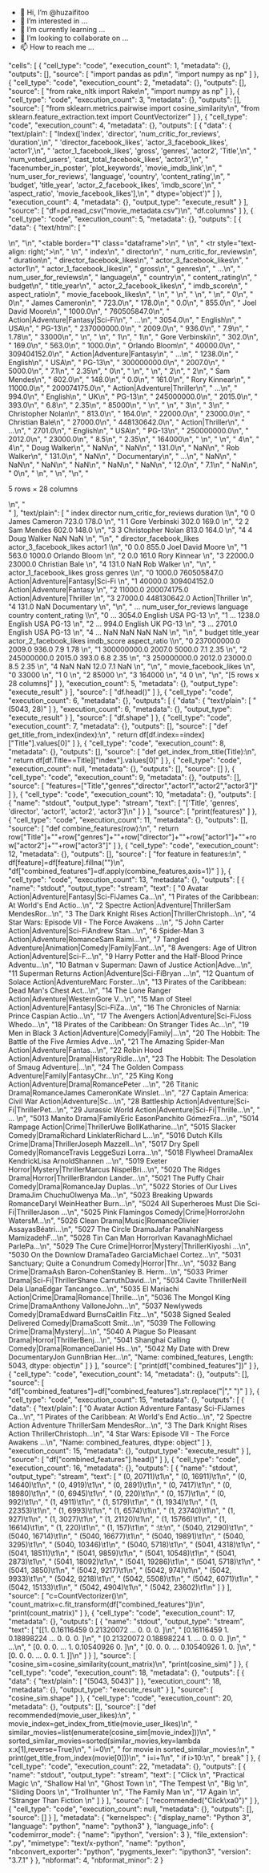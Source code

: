 - 👋 Hi, I’m @huzaifitoo
- 👀 I’m interested in ...
- 🌱 I’m currently learning ...
- 💞️ I’m looking to collaborate on ...
- 📫 How to reach me ...

<!---
huzaifitoo/huzaifitoo is a ✨ special ✨ repository because its `README.md` (this file) appears on your GitHub profile.
You can click the Preview link to take a look at your changes.
--->
"cells": [
  {
   "cell_type": "code",
   "execution_count": 1,
   "metadata": {},
   "outputs": [],
   "source": [
    "import pandas as pd\n",
    "import numpy as np"
   ]
  },
  {
   "cell_type": "code",
   "execution_count": 2,
   "metadata": {},
   "outputs": [],
   "source": [
    "from rake_nltk import Rake\n",
    "import numpy as np"
   ]
  },
  {
   "cell_type": "code",
   "execution_count": 3,
   "metadata": {},
   "outputs": [],
   "source": [
    "from sklearn.metrics.pairwise import cosine_similarity\n",
    "from sklearn.feature_extraction.text import CountVectorizer"
   ]
  },
  {
   "cell_type": "code",
   "execution_count": 4,
   "metadata": {},
   "outputs": [
    {
     "data": {
      "text/plain": [
       "Index(['index', 'director', 'num_critic_for_reviews', 'duration',\n",
       "       'director_facebook_likes', 'actor_3_facebook_likes', 'actor1',\n",
       "       'actor_1_facebook_likes', 'gross', 'genres', 'actor2', 'Title',\n",
       "       'num_voted_users', 'cast_total_facebook_likes', 'actor3',\n",
       "       'facenumber_in_poster', 'plot_keywords', 'movie_imdb_link',\n",
       "       'num_user_for_reviews', 'language', 'country', 'content_rating',\n",
       "       'budget', 'title_year', 'actor_2_facebook_likes', 'imdb_score',\n",
       "       'aspect_ratio', 'movie_facebook_likes'],\n",
       "      dtype='object')"
      ]
     },
     "execution_count": 4,
     "metadata": {},
     "output_type": "execute_result"
    }
   ],
   "source": [
    "df=pd.read_csv(\"movie_metadata.csv\")\n",
    "df.columns"
   ]
  },
  {
   "cell_type": "code",
   "execution_count": 5,
   "metadata": {},
   "outputs": [
    {
     "data": {
      "text/html": [
       "<div>\n",
       "<style scoped>\n",
       "    .dataframe tbody tr th:only-of-type {\n",
       "        vertical-align: middle;\n",
       "    }\n",
       "\n",
       "    .dataframe tbody tr th {\n",
       "        vertical-align: top;\n",
       "    }\n",
       "\n",
       "    .dataframe thead th {\n",
       "        text-align: right;\n",
       "    }\n",
       "</style>\n",
       "<table border=\"1\" class=\"dataframe\">\n",
       "  <thead>\n",
       "    <tr style=\"text-align: right;\">\n",
       "      <th></th>\n",
       "      <th>index</th>\n",
       "      <th>director</th>\n",
       "      <th>num_critic_for_reviews</th>\n",
       "      <th>duration</th>\n",
       "      <th>director_facebook_likes</th>\n",
       "      <th>actor_3_facebook_likes</th>\n",
       "      <th>actor1</th>\n",
       "      <th>actor_1_facebook_likes</th>\n",
       "      <th>gross</th>\n",
       "      <th>genres</th>\n",
       "      <th>...</th>\n",
       "      <th>num_user_for_reviews</th>\n",
       "      <th>language</th>\n",
       "      <th>country</th>\n",
       "      <th>content_rating</th>\n",
       "      <th>budget</th>\n",
       "      <th>title_year</th>\n",
       "      <th>actor_2_facebook_likes</th>\n",
       "      <th>imdb_score</th>\n",
       "      <th>aspect_ratio</th>\n",
       "      <th>movie_facebook_likes</th>\n",
       "    </tr>\n",
       "  </thead>\n",
       "  <tbody>\n",
       "    <tr>\n",
       "      <th>0</th>\n",
       "      <td>0</td>\n",
       "      <td>James Cameron</td>\n",
       "      <td>723.0</td>\n",
       "      <td>178.0</td>\n",
       "      <td>0.0</td>\n",
       "      <td>855.0</td>\n",
       "      <td>Joel David Moore</td>\n",
       "      <td>1000.0</td>\n",
       "      <td>760505847.0</td>\n",
       "      <td>Action|Adventure|Fantasy|Sci-Fi</td>\n",
       "      <td>...</td>\n",
       "      <td>3054.0</td>\n",
       "      <td>English</td>\n",
       "      <td>USA</td>\n",
       "      <td>PG-13</td>\n",
       "      <td>237000000.0</td>\n",
       "      <td>2009.0</td>\n",
       "      <td>936.0</td>\n",
       "      <td>7.9</td>\n",
       "      <td>1.78</td>\n",
       "      <td>33000</td>\n",
       "    </tr>\n",
       "    <tr>\n",
       "      <th>1</th>\n",
       "      <td>1</td>\n",
       "      <td>Gore Verbinski</td>\n",
       "      <td>302.0</td>\n",
       "      <td>169.0</td>\n",
       "      <td>563.0</td>\n",
       "      <td>1000.0</td>\n",
       "      <td>Orlando Bloom</td>\n",
       "      <td>40000.0</td>\n",
       "      <td>309404152.0</td>\n",
       "      <td>Action|Adventure|Fantasy</td>\n",
       "      <td>...</td>\n",
       "      <td>1238.0</td>\n",
       "      <td>English</td>\n",
       "      <td>USA</td>\n",
       "      <td>PG-13</td>\n",
       "      <td>300000000.0</td>\n",
       "      <td>2007.0</td>\n",
       "      <td>5000.0</td>\n",
       "      <td>7.1</td>\n",
       "      <td>2.35</td>\n",
       "      <td>0</td>\n",
       "    </tr>\n",
       "    <tr>\n",
       "      <th>2</th>\n",
       "      <td>2</td>\n",
       "      <td>Sam Mendes</td>\n",
       "      <td>602.0</td>\n",
       "      <td>148.0</td>\n",
       "      <td>0.0</td>\n",
       "      <td>161.0</td>\n",
       "      <td>Rory Kinnear</td>\n",
       "      <td>11000.0</td>\n",
       "      <td>200074175.0</td>\n",
       "      <td>Action|Adventure|Thriller</td>\n",
       "      <td>...</td>\n",
       "      <td>994.0</td>\n",
       "      <td>English</td>\n",
       "      <td>UK</td>\n",
       "      <td>PG-13</td>\n",
       "      <td>245000000.0</td>\n",
       "      <td>2015.0</td>\n",
       "      <td>393.0</td>\n",
       "      <td>6.8</td>\n",
       "      <td>2.35</td>\n",
       "      <td>85000</td>\n",
       "    </tr>\n",
       "    <tr>\n",
       "      <th>3</th>\n",
       "      <td>3</td>\n",
       "      <td>Christopher Nolan</td>\n",
       "      <td>813.0</td>\n",
       "      <td>164.0</td>\n",
       "      <td>22000.0</td>\n",
       "      <td>23000.0</td>\n",
       "      <td>Christian Bale</td>\n",
       "      <td>27000.0</td>\n",
       "      <td>448130642.0</td>\n",
       "      <td>Action|Thriller</td>\n",
       "      <td>...</td>\n",
       "      <td>2701.0</td>\n",
       "      <td>English</td>\n",
       "      <td>USA</td>\n",
       "      <td>PG-13</td>\n",
       "      <td>250000000.0</td>\n",
       "      <td>2012.0</td>\n",
       "      <td>23000.0</td>\n",
       "      <td>8.5</td>\n",
       "      <td>2.35</td>\n",
       "      <td>164000</td>\n",
       "    </tr>\n",
       "    <tr>\n",
       "      <th>4</th>\n",
       "      <td>4</td>\n",
       "      <td>Doug Walker</td>\n",
       "      <td>NaN</td>\n",
       "      <td>NaN</td>\n",
       "      <td>131.0</td>\n",
       "      <td>NaN</td>\n",
       "      <td>Rob Walker</td>\n",
       "      <td>131.0</td>\n",
       "      <td>NaN</td>\n",
       "      <td>Documentary</td>\n",
       "      <td>...</td>\n",
       "      <td>NaN</td>\n",
       "      <td>NaN</td>\n",
       "      <td>NaN</td>\n",
       "      <td>NaN</td>\n",
       "      <td>NaN</td>\n",
       "      <td>NaN</td>\n",
       "      <td>12.0</td>\n",
       "      <td>7.1</td>\n",
       "      <td>NaN</td>\n",
       "      <td>0</td>\n",
       "    </tr>\n",
       "  </tbody>\n",
       "</table>\n",
       "<p>5 rows × 28 columns</p>\n",
       "</div>"
      ],
      "text/plain": [
       "   index           director  num_critic_for_reviews  duration  \\\n",
       "0      0      James Cameron                   723.0     178.0   \n",
       "1      1     Gore Verbinski                   302.0     169.0   \n",
       "2      2         Sam Mendes                   602.0     148.0   \n",
       "3      3  Christopher Nolan                   813.0     164.0   \n",
       "4      4        Doug Walker                     NaN       NaN   \n",
       "\n",
       "   director_facebook_likes  actor_3_facebook_likes            actor1  \\\n",
       "0                      0.0                   855.0  Joel David Moore   \n",
       "1                    563.0                  1000.0     Orlando Bloom   \n",
       "2                      0.0                   161.0      Rory Kinnear   \n",
       "3                  22000.0                 23000.0    Christian Bale   \n",
       "4                    131.0                     NaN        Rob Walker   \n",
       "\n",
       "   actor_1_facebook_likes        gross                           genres  \\\n",
       "0                  1000.0  760505847.0  Action|Adventure|Fantasy|Sci-Fi   \n",
       "1                 40000.0  309404152.0         Action|Adventure|Fantasy   \n",
       "2                 11000.0  200074175.0        Action|Adventure|Thriller   \n",
       "3                 27000.0  448130642.0                  Action|Thriller   \n",
       "4                   131.0          NaN                      Documentary   \n",
       "\n",
       "          ...          num_user_for_reviews language  country  content_rating  \\\n",
       "0         ...                        3054.0  English      USA           PG-13   \n",
       "1         ...                        1238.0  English      USA           PG-13   \n",
       "2         ...                         994.0  English       UK           PG-13   \n",
       "3         ...                        2701.0  English      USA           PG-13   \n",
       "4         ...                           NaN      NaN      NaN             NaN   \n",
       "\n",
       "        budget  title_year actor_2_facebook_likes imdb_score  aspect_ratio  \\\n",
       "0  237000000.0      2009.0                  936.0        7.9          1.78   \n",
       "1  300000000.0      2007.0                 5000.0        7.1          2.35   \n",
       "2  245000000.0      2015.0                  393.0        6.8          2.35   \n",
       "3  250000000.0      2012.0                23000.0        8.5          2.35   \n",
       "4          NaN         NaN                   12.0        7.1           NaN   \n",
       "\n",
       "  movie_facebook_likes  \n",
       "0                33000  \n",
       "1                    0  \n",
       "2                85000  \n",
       "3               164000  \n",
       "4                    0  \n",
       "\n",
       "[5 rows x 28 columns]"
      ]
     },
     "execution_count": 5,
     "metadata": {},
     "output_type": "execute_result"
    }
   ],
   "source": [
    "df.head()"
   ]
  },
  {
   "cell_type": "code",
   "execution_count": 6,
   "metadata": {},
   "outputs": [
    {
     "data": {
      "text/plain": [
       "(5043, 28)"
      ]
     },
     "execution_count": 6,
     "metadata": {},
     "output_type": "execute_result"
    }
   ],
   "source": [
    "df.shape"
   ]
  },
  {
   "cell_type": "code",
   "execution_count": 7,
   "metadata": {},
   "outputs": [],
   "source": [
    "def get_title_from_index(index):\n",
    "    return  df[df.index==index][\"Title\"].values[0]"
   ]
  },
  {
   "cell_type": "code",
   "execution_count": 8,
   "metadata": {},
   "outputs": [],
   "source": [
    "def get_index_from_title(Title):\n",
    "    return df[df.Title==Title][\"index\"].values[0]"
   ]
  },
  {
   "cell_type": "code",
   "execution_count": null,
   "metadata": {},
   "outputs": [],
   "source": []
  },
  {
   "cell_type": "code",
   "execution_count": 9,
   "metadata": {},
   "outputs": [],
   "source": [
    "features=[\"Title\",\"genres\",\"director\",\"actor1\",\"actor2\",\"actor3\"]"
   ]
  },
  {
   "cell_type": "code",
   "execution_count": 10,
   "metadata": {},
   "outputs": [
    {
     "name": "stdout",
     "output_type": "stream",
     "text": [
      "['Title', 'genres', 'director', 'actor1', 'actor2', 'actor3']\n"
     ]
    }
   ],
   "source": [
    "print(features)"
   ]
  },
  {
   "cell_type": "code",
   "execution_count": 11,
   "metadata": {},
   "outputs": [],
   "source": [
    "def combine_features(row):\n",
    "    return row[\"Title\"]+\"\"+row[\"genres\"]+\"\"+row[\"director\"]+\"\"+row[\"actor1\"]+\"\"+row[\"actor2\"]+\"\"+row[\"actor3\"]"
   ]
  },
  {
   "cell_type": "code",
   "execution_count": 12,
   "metadata": {},
   "outputs": [],
   "source": [
    "for feature in features:\n",
    "    df[feature]=df[feature].fillna(\"\")\n",
    "df[\"combined_features\"]=df.apply(combine_features,axis=1)"
   ]
  },
  {
   "cell_type": "code",
   "execution_count": 13,
   "metadata": {},
   "outputs": [
    {
     "name": "stdout",
     "output_type": "stream",
     "text": [
      "0       Avatar Action|Adventure|Fantasy|Sci-FiJames Ca...\n",
      "1       Pirates of the Caribbean: At World's End Actio...\n",
      "2       Spectre Action|Adventure|ThrillerSam MendesRor...\n",
      "3       The Dark Knight Rises Action|ThrillerChristoph...\n",
      "4       Star Wars: Episode VII - The Force Awakens    ...\n",
      "5       John Carter Action|Adventure|Sci-FiAndrew Stan...\n",
      "6       Spider-Man 3 Action|Adventure|RomanceSam Raimi...\n",
      "7       Tangled Adventure|Animation|Comedy|Family|Fant...\n",
      "8       Avengers: Age of Ultron Action|Adventure|Sci-F...\n",
      "9       Harry Potter and the Half-Blood Prince Adventu...\n",
      "10      Batman v Superman: Dawn of Justice Action|Adve...\n",
      "11      Superman Returns Action|Adventure|Sci-FiBryan ...\n",
      "12      Quantum of Solace Action|AdventureMarc Forster...\n",
      "13      Pirates of the Caribbean: Dead Man's Chest Act...\n",
      "14      The Lone Ranger Action|Adventure|WesternGore V...\n",
      "15      Man of Steel Action|Adventure|Fantasy|Sci-FiZa...\n",
      "16      The Chronicles of Narnia: Prince Caspian Actio...\n",
      "17      The Avengers Action|Adventure|Sci-FiJoss Whedo...\n",
      "18      Pirates of the Caribbean: On Stranger Tides Ac...\n",
      "19      Men in Black 3 Action|Adventure|Comedy|Family|...\n",
      "20      The Hobbit: The Battle of the Five Armies Adve...\n",
      "21      The Amazing Spider-Man Action|Adventure|Fantas...\n",
      "22      Robin Hood Action|Adventure|Drama|HistoryRidle...\n",
      "23      The Hobbit: The Desolation of Smaug Adventure|...\n",
      "24      The Golden Compass Adventure|Family|FantasyChr...\n",
      "25      King Kong Action|Adventure|Drama|RomancePeter ...\n",
      "26      Titanic Drama|RomanceJames CameronKate Winslet...\n",
      "27      Captain America: Civil War Action|Adventure|Sc...\n",
      "28      Battleship Action|Adventure|Sci-Fi|ThrillerPet...\n",
      "29      Jurassic World Action|Adventure|Sci-Fi|Thrille...\n",
      "                              ...                        \n",
      "5013    Manito Drama|FamilyEric EasonPanchito GómezFra...\n",
      "5014    Rampage Action|Crime|ThrillerUwe BollKatharine...\n",
      "5015    Slacker Comedy|DramaRichard LinklaterRichard L...\n",
      "5016    Dutch Kills Crime|Drama|ThrillerJoseph Mazzell...\n",
      "5017    Dry Spell Comedy|RomanceTravis LeggeSuzi Lorra...\n",
      "5018    Flywheel DramaAlex KendrickLisa ArnoldShannen ...\n",
      "5019    Exeter Horror|Mystery|ThrillerMarcus NispelBri...\n",
      "5020    The Ridges Drama|Horror|ThrillerBrandon Lander...\n",
      "5021    The Puffy Chair Comedy|Drama|RomanceJay Duplas...\n",
      "5022    Stories of Our Lives DramaJim ChuchuOlwenya Ma...\n",
      "5023    Breaking Upwards RomanceDaryl WeinHeather Burn...\n",
      "5024    All Superheroes Must Die Sci-Fi|ThrillerJason ...\n",
      "5025    Pink Flamingos Comedy|Crime|HorrorJohn WatersM...\n",
      "5026    Clean Drama|Music|RomanceOlivier AssayasBéatri...\n",
      "5027    The Circle DramaJafar PanahiNargess MamizadehF...\n",
      "5028    Tin Can Man HorrorIvan KavanaghMichael ParlePa...\n",
      "5029    The Cure Crime|Horror|Mystery|ThrillerKiyoshi ...\n",
      "5030    On the Downlow DramaTadeo GarciaMichael Cortez...\n",
      "5031    Sanctuary; Quite a Conundrum Comedy|Horror|Thr...\n",
      "5032    Bang Crime|DramaAsh Baron-CohenStanley B. Herm...\n",
      "5033    Primer Drama|Sci-Fi|ThrillerShane CarruthDavid...\n",
      "5034    Cavite ThrillerNeill Dela LlanaEdgar Tancangco...\n",
      "5035    El Mariachi Action|Crime|Drama|Romance|Thrille...\n",
      "5036    The Mongol King Crime|DramaAnthony ValloneJohn...\n",
      "5037    Newlyweds Comedy|DramaEdward BurnsCaitlin Fitz...\n",
      "5038    Signed Sealed Delivered Comedy|DramaScott Smit...\n",
      "5039    The Following             Crime|Drama|Mystery|...\n",
      "5040    A Plague So Pleasant Drama|Horror|ThrillerBenj...\n",
      "5041    Shanghai Calling Comedy|Drama|RomanceDaniel Hs...\n",
      "5042    My Date with Drew DocumentaryJon GunnBrian Her...\n",
      "Name: combined_features, Length: 5043, dtype: object\n"
     ]
    }
   ],
   "source": [
    "print(df[\"combined_features\"])"
   ]
  },
  {
   "cell_type": "code",
   "execution_count": 14,
   "metadata": {},
   "outputs": [],
   "source": [
    "df[\"combined_features\"]=df[\"combined_features\"].str.replace(\"|\",\" \")"
   ]
  },
  {
   "cell_type": "code",
   "execution_count": 15,
   "metadata": {},
   "outputs": [
    {
     "data": {
      "text/plain": [
       "0    Avatar Action Adventure Fantasy Sci-FiJames Ca...\n",
       "1    Pirates of the Caribbean: At World's End Actio...\n",
       "2    Spectre Action Adventure ThrillerSam MendesRor...\n",
       "3    The Dark Knight Rises Action ThrillerChristoph...\n",
       "4    Star Wars: Episode VII - The Force Awakens    ...\n",
       "Name: combined_features, dtype: object"
      ]
     },
     "execution_count": 15,
     "metadata": {},
     "output_type": "execute_result"
    }
   ],
   "source": [
    "df[\"combined_features\"].head()"
   ]
  },
  {
   "cell_type": "code",
   "execution_count": 16,
   "metadata": {},
   "outputs": [
    {
     "name": "stdout",
     "output_type": "stream",
     "text": [
      "  (0, 20711)\t1\n",
      "  (0, 16911)\t1\n",
      "  (0, 14640)\t1\n",
      "  (0, 4919)\t1\n",
      "  (0, 2891)\t1\n",
      "  (0, 7417)\t1\n",
      "  (0, 18980)\t1\n",
      "  (0, 6945)\t1\n",
      "  (0, 220)\t1\n",
      "  (0, 157)\t1\n",
      "  (0, 992)\t1\n",
      "  (1, 4911)\t1\n",
      "  (1, 5179)\t1\n",
      "  (1, 1934)\t1\n",
      "  (1, 22353)\t1\n",
      "  (1, 6993)\t1\n",
      "  (1, 6574)\t1\n",
      "  (1, 23740)\t1\n",
      "  (1, 927)\t1\n",
      "  (1, 3027)\t1\n",
      "  (1, 21120)\t1\n",
      "  (1, 15766)\t1\n",
      "  (1, 16614)\t1\n",
      "  (1, 220)\t1\n",
      "  (1, 157)\t1\n",
      "  :\t:\n",
      "  (5040, 21290)\t1\n",
      "  (5040, 16714)\t1\n",
      "  (5040, 16677)\t1\n",
      "  (5040, 19891)\t1\n",
      "  (5040, 3295)\t1\n",
      "  (5040, 10346)\t1\n",
      "  (5040, 5718)\t1\n",
      "  (5041, 4318)\t1\n",
      "  (5041, 18511)\t1\n",
      "  (5041, 9859)\t1\n",
      "  (5041, 10548)\t1\n",
      "  (5041, 2873)\t1\n",
      "  (5041, 18092)\t1\n",
      "  (5041, 19286)\t1\n",
      "  (5041, 5718)\t1\n",
      "  (5041, 3850)\t1\n",
      "  (5042, 9217)\t1\n",
      "  (5042, 974)\t1\n",
      "  (5042, 9933)\t1\n",
      "  (5042, 9218)\t1\n",
      "  (5042, 5508)\t1\n",
      "  (5042, 6071)\t1\n",
      "  (5042, 15133)\t1\n",
      "  (5042, 4904)\t1\n",
      "  (5042, 23602)\t1\n"
     ]
    }
   ],
   "source": [
    "c=CountVectorizer()\n",
    "count_matrix=c.fit_transform(df[\"combined_features\"])\n",
    "print(count_matrix)"
   ]
  },
  {
   "cell_type": "code",
   "execution_count": 17,
   "metadata": {},
   "outputs": [
    {
     "name": "stdout",
     "output_type": "stream",
     "text": [
      "[[1.         0.16116459 0.21320072 ... 0.         0.         0.        ]\n",
      " [0.16116459 1.         0.18898224 ... 0.         0.         0.        ]\n",
      " [0.21320072 0.18898224 1.         ... 0.         0.         0.        ]\n",
      " ...\n",
      " [0.         0.         0.         ... 1.         0.10540926 0.        ]\n",
      " [0.         0.         0.         ... 0.10540926 1.         0.        ]\n",
      " [0.         0.         0.         ... 0.         0.         1.        ]]\n"
     ]
    }
   ],
   "source": [
    "cosine_sim=cosine_similarity(count_matrix)\n",
    "print(cosine_sim)"
   ]
  },
  {
   "cell_type": "code",
   "execution_count": 18,
   "metadata": {},
   "outputs": [
    {
     "data": {
      "text/plain": [
       "(5043, 5043)"
      ]
     },
     "execution_count": 18,
     "metadata": {},
     "output_type": "execute_result"
    }
   ],
   "source": [
    "cosine_sim.shape"
   ]
  },
  {
   "cell_type": "code",
   "execution_count": 20,
   "metadata": {},
   "outputs": [],
   "source": [
    "def recommended(movie_user_likes):\n",
    "    movie_index=get_index_from_title(movie_user_likes)\n",
    "    similar_movies=list(enumerate(cosine_sim[movie_index]))\n",
    "    sorted_similar_movies=sorted(similar_movies,key=lambda x:x[1],reverse=True)\n",
    "    i=0\n",
    "    for movie in sorted_similar_movies:\n",
    "      print(get_title_from_index(movie[0]))\n",
    "      i=i+1\n",
    "      if i>10:\n",
    "         break"
   ]
  },
  {
   "cell_type": "code",
   "execution_count": 22,
   "metadata": {},
   "outputs": [
    {
     "name": "stdout",
     "output_type": "stream",
     "text": [
      "Click \n",
      "Practical Magic \n",
      "Shallow Hal \n",
      "Ghost Town \n",
      "The Tempest \n",
      "Big \n",
      "Sliding Doors \n",
      "Trollhunter \n",
      "The Family Man \n",
      "17 Again \n",
      "Stranger Than Fiction \n"
     ]
    }
   ],
   "source": [
    "recommended(\"Click\\xa0\")"
   ]
  },
  {
   "cell_type": "code",
   "execution_count": null,
   "metadata": {},
   "outputs": [],
   "source": []
  }
 ],
 "metadata": {
  "kernelspec": {
   "display_name": "Python 3",
   "language": "python",
   "name": "python3"
  },
  "language_info": {
   "codemirror_mode": {
    "name": "ipython",
    "version": 3
   },
   "file_extension": ".py",
   "mimetype": "text/x-python",
   "name": "python",
   "nbconvert_exporter": "python",
   "pygments_lexer": "ipython3",
   "version": "3.7.1"
  }
 },
 "nbformat": 4,
 "nbformat_minor": 2
}
